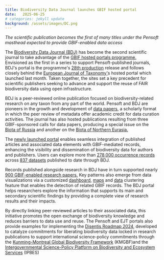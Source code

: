 ```yaml
---
title: Biodiversity Data Journal launches GBIF hosted portal
date:   2025-06-25
# categories: jekyll update
background: /assets/images/DC.png
---
```


*The scientific publication becomes the first of many titles under the Pensoft masthead expected to provide GBIF-enabled data access*

The [Biodiversity Data Journal (BDJ)](https://data.bdj.pensoft.net/) has become the second scientific journal to take advantage of the 
[GBIF hosted portals programme.](https://www.gbif.org/hosted-portals) Envisioned as the first in a series to support Pensoft-published journals,
BDJ's portal is the programme's [28th production](https://www.gbif.org/composition/4s2G3hhH1n3reU0yN0F8RF/hosted-portals-in-production) release
and follows closely behind the [European Journal of Taxonomy'](https://www.gbif.org/news/2JHV6IsWcUUrD57I3FgXIQ/european-journal-of-taxonomy-launches-gbif-hosted-portal)s hosted portal which launched last month. Taken together, the sites set a key precedent 
for scientific publishers seeking to advance and support the reuse of FAIR biodiversity data using open infrastructure.

BDJ is a peer-reviewed online publication focused on biodiversity-related research on any taxon from any part of the world. 
Pensoft and BDJ are pioneers in the growth and development of [data papers](https://www.gbif.org/data-papers), a scholarly format in which the peer review of metadata offer academic credit for data curation activities. The journal has also hosted publications resulting from three GBIF-sponsored
calls for data papers, producing a special issue on the [Biota of Russia](https://bdj.pensoft.net/topical_collection/59/) and another on the
[Biota of Northern Eurasia.](https://bdj.pensoft.net/topical_collection/197/)

The [newly launched portal](https://data.bdj.pensoft.net/) enables seamless integration of published articles and associated 
data elements with GBIF-mediated records, enhancing the visibility and dissemination of biodiversity data for authors and publishers. 
Users can explore more than [278,000 occurrence records](https://www.gbif.org/occurrence/search?publishing_org=750a8724-fa66-4c27-b645-bd58ac5ee010&advanced=1) across [837 datasets](https://www.gbif.org/dataset/search?publishing_org=750a8724-fa66-4c27-b645-bd58ac5ee010&advanced=1) published to date through BDJ.

Records published alongside research in BDJ have in turn supported nearly [900 GBIF-enabled research papers.](https://www.gbif.org/resource/search?contentType=literature&literatureType=journal&relevance=GBIF_USED&publishingOrganizationKey=750a8724-fa66-4c27-b645-bd58ac5ee010&peerReview=true)
Key patterns also emerge from data visualizations via a customized [dashboard](https://data.bdj.pensoft.net/dashboard/), [maps](https://data.bdj.pensoft.net/occurrence/search/?view=MAP) and [data](https://data.bdj.pensoft.net/occurrence/search/?view=CLUSTERS) 
clustering feature that enables the detection of related GBIF records. The BDJ portal helps researchers explore the information that supports
its main and secondary scientific findings by providing a complete view of research results and their impacts.

By directly linking peer-reviewed articles to their associated data, this initiative promotes the open exchange of biodiversity knowledge 
and reduces barriers to data use and reuse. The Pensoft and EJT portals also provide examples for implementing the [Disentis Roadmap 2024](https://www.bouchoutdeclaration.org/roadmap-2024/), developed to catalyze commitments for liberating biodiversity data locked in research publications to support international science-policy commitments through the [Kunming-Montreal Global Biodiversity Framework](https://www.cbd.int/gbf) (KMGBF)and the
[Intergovernmental Science-Policy Platform on Biodiversity and Ecosystem Services](https://www.ipbes.net/) (IPBES)
